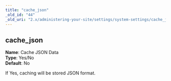 ```yaml
---
title: "cache_json"
_old_id: "44"
_old_uri: "2.x/administering-your-site/settings/system-settings/cache_json"
---
```


cache\_json
-----------

**Name**: Cache JSON Data   
**Type**: Yes/No   
**Default**: No

If Yes, caching will be stored JSON format.